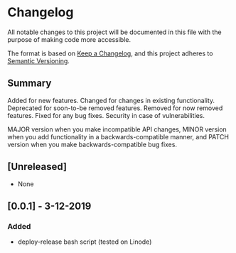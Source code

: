 # Changelog
All notable changes to this project will be documented in this file with the purpose of making code more accessible.

The format is based on [Keep a Changelog](https://keepachangelog.com/en/1.0.0/),
and this project adheres to [Semantic Versioning](https://semver.org/spec/v2.0.0.html).

## Summary
Added for new features.
Changed for changes in existing functionality.
Deprecated for soon-to-be removed features.
Removed for now removed features.
Fixed for any bug fixes.
Security in case of vulnerabilities.

MAJOR version when you make incompatible API changes,
MINOR version when you add functionality in a backwards-compatible manner, and
PATCH version when you make backwards-compatible bug fixes.

## [Unreleased]
- None

## [0.0.1] - 3-12-2019
### Added
- deploy-release bash script (tested on Linode)